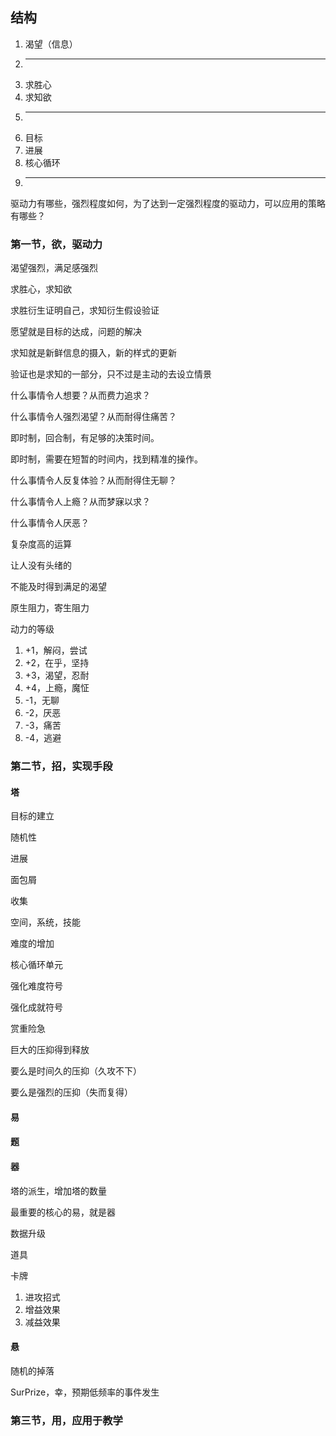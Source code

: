 ## 结构

1. 渴望（信息）
1. ------
1. 求胜心
1. 求知欲
1. ------
1. 目标
1. 进展
1. 核心循环
1. ------

驱动力有哪些，强烈程度如何，为了达到一定强烈程度的驱动力，可以应用的策略有哪些？

### 第一节，欲，驱动力

渴望强烈，满足感强烈

求胜心，求知欲

求胜衍生证明自己，求知衍生假设验证

愿望就是目标的达成，问题的解决

求知就是新鲜信息的摄入，新的样式的更新

验证也是求知的一部分，只不过是主动的去设立情景

什么事情令人想要？从而费力追求？

什么事情令人强烈渴望？从而耐得住痛苦？

即时制，回合制，有足够的决策时间。

即时制，需要在短暂的时间内，找到精准的操作。

什么事情令人反复体验？从而耐得住无聊？

什么事情令人上瘾？从而梦寐以求？

什么事情令人厌恶？

复杂度高的运算

让人没有头绪的

不能及时得到满足的渴望

原生阻力，寄生阻力

动力的等级

1. +1，解闷，尝试
1. +2，在乎，坚持
1. +3，渴望，忍耐
1. +4，上瘾，魔怔
1. -1，无聊
1. -2，厌恶
1. -3，痛苦
1. -4，逃避

### 第二节，招，实现手段

#### 塔

目标的建立

随机性

进展

面包屑

收集

空间，系统，技能

难度的增加

核心循环单元

强化难度符号

强化成就符号

赏重险急

巨大的压抑得到释放

要么是时间久的压抑（久攻不下）

要么是强烈的压抑（失而复得）

#### 易

#### 题

#### 器

塔的派生，增加塔的数量

最重要的核心的易，就是器

数据升级

道具

卡牌

1. 进攻招式
1. 增益效果
1. 减益效果

#### 悬

随机的掉落

SurPrize，幸，预期低频率的事件发生

### 第三节，用，应用于教学